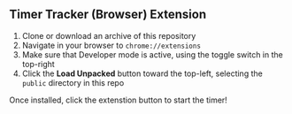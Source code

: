 ## Timer Tracker (Browser) Extension

1. Clone or download an archive of this repository
2. Navigate in your browser to `chrome://extensions`
3. Make sure that Developer mode is active, using the toggle switch in the top-right
4. Click the **Load Unpacked** button toward the top-left, selecting the `public` directory in this repo

Once installed, click the extenstion button to start the timer!
